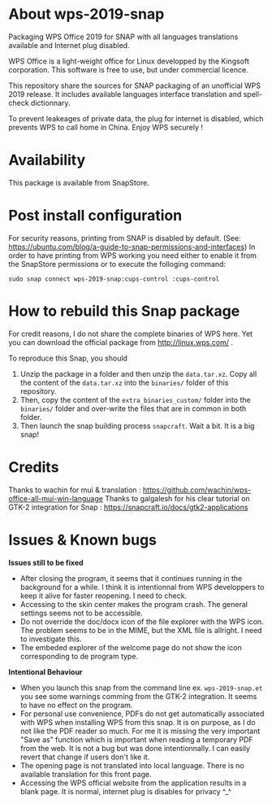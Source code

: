 # About wps-2019-snap
Packaging WPS Office 2019 for SNAP with all languages translations available and Internet plug disabled.

WPS Office is a light-weight office for Linux developped by the Kingsoft corporation. This software is free to use, but under commercial licence.
  
This repository share the sources for SNAP packaging of an unofficial WPS 2019 release. It includes available languages interface translation and spell-check dictionnary. 
  
To prevent leakeages of private data, the plug for internet is disabled, which prevents WPS to call home in China. Enjoy WPS securely !


# Availability
This package is available from SnapStore.

  
# Post install configuration
For security reasons, printing from SNAP is disabled by default. (See: https://ubuntu.com/blog/a-guide-to-snap-permissions-and-interfaces)
In order to have printing from WPS working you need either to enable it from the SnapStore permissions or to execute the folloging command:
```
sudo snap connect wps-2019-snap:cups-control :cups-control
```


# How to rebuild this Snap package
For credit reasons, I do not share the complete binaries of WPS here. Yet you can download the official package from http://linux.wps.com/ .

To reproduce this Snap, you should
  1. Unzip the package in a folder and then unzip the ```data.tar.xz```. Copy all the content of the ```data.tar.xz``` into the ```binaries/``` folder of this repository.
  2. Then, copy the content of the ```extra_binaries_custom/``` folder into the ```binaries/``` folder and over-write the files that are in common in both folder.
  3. Then launch the snap building process ```snapcraft```. Wait a bit. It is a big snap!


# Credits
Thanks to wachin for mui & translation : https://github.com/wachin/wps-office-all-mui-win-language
Thanks to galgalesh for his clear tutorial on GTK-2 integration for Snap : https://snapcraft.io/docs/gtk2-applications 


# Issues & Known bugs

**Issues still to be fixed**
* After closing the program, it seems that it continues running in the background for a while. I think it is intentionnal from WPS developpers to keep it alive for faster reopening. I need to check.
* Accessing to the skin center makes the program crash. The general settings seems not to be accessible.
* Do not override the doc/docx icon of the file explorer with the WPS icon. The problem seems to be in the MIME, but the XML file is allright. I need to investigate this.
* The embeded explorer of the welcome page do not show the icon corresponding to de program type. 

**Intentional Behaviour**
* When you launch this snap from the command line ex. ```wps-2019-snap.et``` you see some warnings comming from the GTK-2 integration. It seems to have no effect on the program. 
* For personal use convenience, PDFs do not get automatically associated with WPS when installing WPS from this snap. It is on purpose, as I do not like the PDF reader so much. For me it is missing the very important "Save as" function which is important when reading a temporary PDF from the web. It is not a bug but was done intentionnally. I can easily revert that change if users don't like it.
* The opening page is not translated into local language. There is no available translation for this front page.
* Accessing the WPS official website from the application results in a blank page. It is normal, internet plug is disables for privacy ^_^

